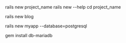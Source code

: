 rails new project_name
rails new --help
cd project_name


rails new blog


rails new myapp --database=postgresql

gem install db-mariadb